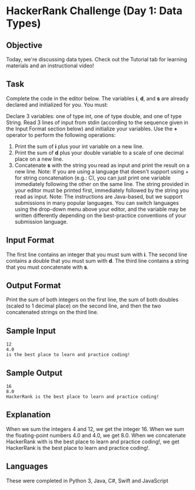 # HackerRank Challenge (Day 1: Data Types)

## Objective
Today, we're discussing data types. Check out the Tutorial tab for learning materials and an instructional video!

## Task
Complete the code in the editor below. The variables **i**, **d**, and **s** are already declared and initialized for you. You must:

Declare 3 variables: one of type int, one of type double, and one of type String.
Read 3 lines of input from stdin (according to the sequence given in the Input Format section below) and initialize your  variables.
Use the **+** operator to perform the following operations:
1) Print the sum of **i** plus your int variable on a new line.
2) Print the sum of **d** plus your double variable to a scale of one decimal place on a new line.
3) Concatenate **s** with the string you read as input and print the result on a new line.
Note: If you are using a language that doesn't support using + for string concatenation (e.g.: C), you can just print one variable immediately following the other on the same line. The string provided in your editor must be printed first, immediately followed by the string you read as input.
Note: The instructions are Java-based, but we support submissions in many popular languages. You can switch languages using the drop-down menu above your editor, and the  variable may be written differently depending on the best-practice conventions of your submission language.

## Input Format

The first line contains an integer that you must sum with **i**.
The second line contains a double that you must sum with **d**.
The third line contains a string that you must concatenate with **s**.

## Output Format

Print the sum of both integers on the first line, the sum of both doubles (scaled to 1 decimal place) on the second line, and then the two concatenated strings on the third line.

## Sample Input
```
12
4.0
is the best place to learn and practice coding!
```
## Sample Output
```
16
8.0
HackerRank is the best place to learn and practice coding!
```
## Explanation

When we sum the integers 4 and 12, we get the integer 16.
When we sum the floating-point numbers 4.0 and 4.0, we get 8.0.
When we concatenate HackerRank with is the best place to learn and practice coding!, we get HackerRank is the best place to learn and practice coding!.

## Languages

These were completed in Python 3, Java, C#, Swift and JavaScript

